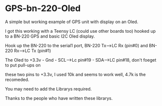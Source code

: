 # GPS-bn-220-Oled
  
  A simple but working example of GPS unit with display on an Oled.
  
  I got this working with a Teensy LC (could use other boards too) hooked up to a BN-220 GPS and basic I2C Oled display.
  
  Hook up the BN-220 to the serial1 port, BN-220 Tx-->LC Rx (pin#0) and BN-220 Rx-->LC Tx (pin#1)
  
  The Oled to +3.3v - Gnd - SCL-->Lc pin#19 - SDA-->LC pin#18, don't foeget to put pull-ups on
  
  these two pins to +3.3v, I used 10k and seems to work well, 4.7k is the recomeded.
  
  You may need to add the Librarys required.
  
  Thanks to the people who have written these librarys.
